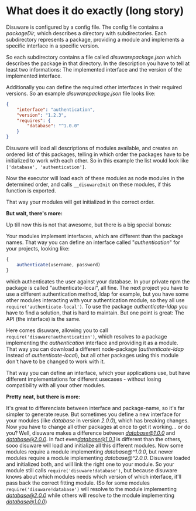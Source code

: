 # What does it do exactly (long story)

Disuware is configured by a config file. The config file contains a *packageDir*,
which describes a directory with subdirectories. Each subdirectory represents
a package, providing a module and implements a specific interface in a specific
version.

So each subdirectory contains a file called *disuwarepackage.json* which describes
the package in that directory. In the description you have to tell at least two
informations: The implemented interface and the version of the implemented interface.

Additionally you can define the required other interfaces in their required versions.
So an example *disuwarepackage.json* file looks like:

```json
{
    "interface": "authentication",
    "version": "1.2.3",
    "requires": {
        "database": "^1.0.0"
    }
}
```

Disuware will load all descriptions of modules available, and creates an ordered list
of this packages, telling in which order the packages have to be initialized to work
with each other. So in this example the list would look like `['database', 'authentication']`.

Now the executor will load each of these modules as node modules in the determined
order, and calls `__disuwareInit` on these modules, if this function is exported.

That way your modules will get initialized in the correct order.

**But wait, there's more:**

Up till now this is not that awesome, but there is a big special bonus:

Your modules implement interfaces, which are different than the package names. That way
you can define an interface called "*authentication*" for your projects, looking like:

```js
{
    authenticate(username, password)
}
```

which authenticates the user against your database. In your private npm the package is
called "authenticate-local", all fine. The next project you have to use a different
authentication method, ldap for example, but you have some other modules interacting
with your authentication module, so they all use `require('authenticate-local')`. To use
the package *authenticate-ldap* you have to find a solution, that is hard to maintain.
But one point is great: The API (the interface) is the same.

Here comes disuware, allowing you to call `require('disuware!authentication')`, which
resolves to a package implementing the *authentication* interface and providing it as
a module. That way you can download a different node-package (*authenticate-ldap*
instead of *authenticate-local*), but all other packages using this module don't have
to be changed to work with it.

That way you can define an interface, which your applications use, but have different
implementations for different usecases - without losing compatibility with all your
other modules.

**Pretty neat, but there is more:**

It's great to differenciate between interface and package-name, so it's far simpler
to generate reuse. But sometimes you define a new interface for your modules (like
*database* in version *2.0.0*), which has breaking changes. Now you have to change
all other packages at once to get it working... or do you? Well, disuware makes a
difference between *database@1.0.0* and *database@2.0.0*. In fact even*database@1.0.1*
is different than the others, sooo disuware will load and initialize all this different
modules. Now some modules require a module implementing *database@^1.0.0*, but
newer modules require a module implementing *database@^2.0.0*. Disuware loaded and
initialized both, and will link the right one to your module. So your module still
calls `require('disuware!database')`, but because disuware knows about which modules
needs which version of which interface, it'll pass back the correct fitting module.
(So for some modules `require('disuware!database')` will resolve to the module
implementing *database@2.0.0* while others will resolve to the module implementing
*database@1.0.0*)
